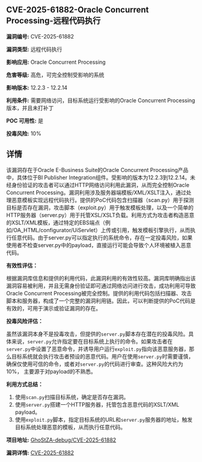 ## CVE-2025-61882-Oracle Concurrent Processing-远程代码执行

**漏洞编号:** CVE-2025-61882

**漏洞类型:** 远程代码执行

**影响应用:** Oracle Concurrent Processing

**危害等级:** 高危，可完全控制受影响的系统

**影响版本:** 12.2.3 - 12.2.14

**利用条件:** 需要网络访问，目标系统运行受影响的Oracle Concurrent Processing版本，并且未打补丁

**POC 可用性:** 是

**投毒风险:** 10%

## 详情

该漏洞存在于Oracle E-Business Suite的Oracle Concurrent Processing产品中，具体位于BI Publisher Integration组件。受影响的版本为12.2.3到12.2.14。未经身份验证的攻击者可以通过HTTP网络访问利用此漏洞，从而完全控制Oracle Concurrent Processing。漏洞利用涉及服务器端模板/XML/XSLT注入，通过处理恶意模板实现远程代码执行。提供的PoC代码包含扫描器（scan.py）用于探测目标是否存在漏洞，攻击脚本（exploit.py）用于触发模板处理，以及一个简单的HTTP服务器（server.py）用于托管XSL/XSLT负载。利用方式为攻击者构造恶意的XSLT/XML模板，通过特定的EBS端点（例如/OA_HTML/configurator/UiServlet）上传或引用，触发模板引擎执行，从而执行任意代码。由于server.py可以指定执行的系统命令，存在一定投毒风险，如果使用者不检查server.py中的payload，直接运行可能会导致个人环境被植入恶意代码。

**有效性评估：**

根据漏洞库信息和提供的利用代码，此漏洞利用的有效性较高。漏洞库明确指出该漏洞容易被利用，并且无需身份验证即可通过网络访问进行攻击，成功利用可导致Oracle Concurrent Processing被完全控制。提供的利用代码包括扫描器、攻击脚本和服务器，构成了一个完整的漏洞利用链。因此，可以判断提供的PoC代码是有效的，可用于演示或验证漏洞的存在。

**投毒风险评估：**

虽然该漏洞本身不是投毒攻击，但提供的`server.py`脚本存在潜在的投毒风险。具体来说，`server.py`允许指定要在目标系统上执行的命令。如果攻击者在`server.py`中设置了恶意命令，并诱导用户运行`exploit.py`指向该恶意服务器，那么目标系统就会执行攻击者预设的恶意代码。用户在使用`server.py`时需要谨慎，确保仅使用可信的命令，或者对`server.py`的代码进行审查。这种风险大约为10%， 主要源于对payload的不熟悉。

**利用方式总结：**

1.  使用`scan.py`扫描目标系统，确定是否存在漏洞。
2.  使用`server.py`搭建一个HTTP服务器，托管包含恶意代码的XSLT/XML payload。
3.  使用`exploit.py`脚本，指定目标系统的URL和`server.py`服务器的地址，触发目标系统处理恶意的模板，从而执行任意代码。

**项目地址:** [GhoStZA-debug/CVE-2025-61882](https://github.com/GhoStZA-debug/CVE-2025-61882)

**漏洞详情:** [CVE-2025-61882](https://nvd.nist.gov/vuln/detail/CVE-2025-61882)